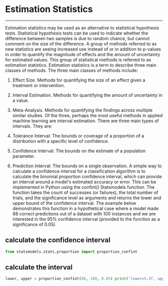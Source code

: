 # Estimation Statistics

---

Estimation statistics may be used as an alternative to statistical hypothesis tests. Statistical hypothesis tests can be used to indicate whether the difference between two samples is due to random chance, but cannot comment on the size of the difference. A group of methods referred to as new statistics are seeing increased use instead of or in addition to p-values in order to quantify the magnitude of effects and the amount of uncertainty for estimated values. This group of statistical methods is referred to as estimation statistics. Estimation statistics is a term to describe three main classes of methods. The three main classes of methods include:

1. Effect Size. Methods for quantifying the size of an effect given a treatment or intervention.

2. Interval Estimation. Methods for quantifying the amount of uncertainty in a value.

3. Meta-Analysis. Methods for quantifying the findings across multiple similar studies.
Of the three, perhaps the most useful methods in applied machine learning are interval estimation. There are three main types of intervals. They are:

1. Tolerance Interval: The bounds or coverage of a proportion of a distribution with a specific level of confidence.

2. Confidence Interval: The bounds on the estimate of a population parameter.

3. Prediction Interval: The bounds on a single observation.
A simple way to calculate a confidence interval for a classification algorithm is to calculate the binomial proportion confidence interval, which can provide an interval around a model's estimated accuracy or error. This can be implemented in Python using the confint() Statsmodels function. The function takes the count of successes (or failures), the total number of trials, and the significance level as arguments and returns the lower and upper bound of the confidence interval. The example below demonstrates this function in a hypothetical case where a model made 88 correct predictions out of a dataset with 100 instances and we are interested in the 95% confidence interval (provided to the function as a significance of 0.05).

## calculate the confidence interval

```python
from statsmodels.stats.proportion import proportion_confint
```

## calculate the interval

```python
lower, upper = proportion_confint(88, 100, 0.05) print('lower=%.3f, upper=%.3f' % (lower, upper))
```
